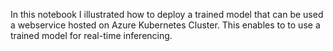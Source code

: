 In this notebook I illustrated how to deploy a trained model that can be used a webservice hosted on Azure Kubernetes Cluster. This enables to to use a trained model for real-time inferencing.
